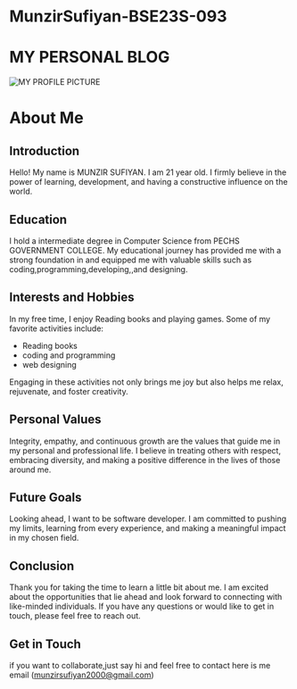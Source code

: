# MunzirSufiyan-BSE23S-093
# MY PERSONAL BLOG
![MY PROFILE PICTURE](https://ienglishstatus.com/wp-content/uploads/2022/02/Boy-Sad-Whatsapp-DP.jpg)

# About Me

## Introduction
Hello! My name is MUNZIR SUFIYAN. I am 21 year old. I firmly believe in the power of learning, development, and having a constructive influence on the world.


## Education
I hold a intermediate degree in Computer Science from PECHS GOVERNMENT COLLEGE. My educational journey has provided me with a strong foundation in  and equipped me with valuable skills such as coding,programming,developing,,and designing.

## Interests and Hobbies
In my free time, I enjoy Reading books and playing  games. Some of my favorite activities include:
- Reading  books
- coding and programming
- web designing

Engaging in these activities not only brings me joy but also helps me relax, rejuvenate, and foster creativity.

## Personal Values
Integrity, empathy, and continuous growth are the values that guide me in my personal and professional life. I believe in treating others with respect, embracing diversity, and making a positive difference in the lives of those around me.

## Future Goals
Looking ahead, I want to be software developer.  I am committed to pushing my limits, learning from every experience, and making a meaningful impact in my chosen field.

## Conclusion
Thank you for taking the time to learn a little bit about me. I am excited about the opportunities that lie ahead and look forward to connecting with like-minded individuals. If you have any questions or would like to get in touch, please feel free to reach out.
## Get in Touch
if you want to collaborate,just say  hi and feel free to  contact here is me email (munzirsufiyan2000@gmail.com)

